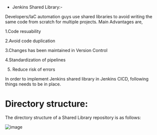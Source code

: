 
* Jenkins Shared Library:-

Developers/IaC automation guys use shared libraries to avoid writing the same code from scratch for multiple projects. Main Advantages are,

1.Code resuability

2.Avoid code duplication

3.Changes has been maintained in Version Control

4.Standardization of pipelines

5. Reduce risk of errors


In order to implement Jenkins shared library in Jenkins CICD, following things needs to be in place.

# Directory structure:

The directory structure of a Shared Library repository is as follows:


![image](https://user-images.githubusercontent.com/38905243/177305186-043ac7ae-959d-4cf7-8681-df535906c91f.png)



